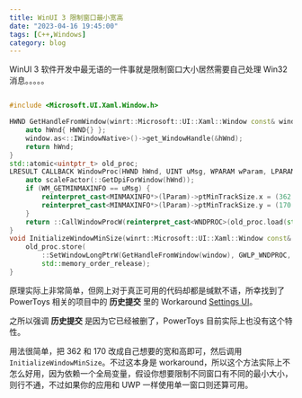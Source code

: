 ```yaml
---
title: WinUI 3 限制窗口最小宽高
date: "2023-04-16 19:45:00"
tags: [C++,Windows]
category: blog
---
```

WinUI 3 软件开发中最无语的一件事就是限制窗口大小居然需要自己处理 Win32 消息。。。。。

<!-- more -->

```cpp

#include <Microsoft.UI.Xaml.Window.h>

HWND GetHandleFromWindow(winrt::Microsoft::UI::Xaml::Window const& window) {
    auto hWnd{ HWND{} };
    window.as<::IWindowNative>()->get_WindowHandle(&hWnd);
    return hWnd;
}
std::atomic<uintptr_t> old_proc;
LRESULT CALLBACK WindowProc(HWND hWnd, UINT uMsg, WPARAM wParam, LPARAM lParam) {
    auto scaleFactor(::GetDpiForWindow(hWnd));
    if (WM_GETMINMAXINFO == uMsg) {
        reinterpret_cast<MINMAXINFO*>(lParam)->ptMinTrackSize.x = (362 * scaleFactor + (96 >> 1)) / 96;
        reinterpret_cast<MINMAXINFO*>(lParam)->ptMinTrackSize.y = (170 * scaleFactor + (96 >> 1)) / 96;
    }
    return ::CallWindowProcW(reinterpret_cast<WNDPROC>(old_proc.load(std::memory_order_acquire)), hWnd, uMsg, wParam, lParam);
}
void InitializeWindowMinSize(winrt::Microsoft::UI::Xaml::Window const& window) {
    old_proc.store(
        ::SetWindowLongPtrW(GetHandleFromWindow(window), GWLP_WNDPROC, reinterpret_cast<LONG_PTR>(&WindowProc)),
        std::memory_order_release);
}

```

原理实际上非常简单，但网上对于真正可用的代码却都是缄默不语，所幸找到了 PowerToys 相关的项目中的 **历史提交** 里的 Workaround [Settings UI](https://github.com/WinUICommunity/SettingsUI/blob/eaa1dd28c73aea7366cceeca485342e6edf389d6/src/SettingsUI/Tools/Helpers/WindowHelper/WindowHelper.ReSizeWindow.cs)。

之所以强调 **历史提交** 是因为它已经被删了，PowerToys 目前实际上也没有这个特性。

用法很简单，把 362 和 170 改成自己想要的宽和高即可，然后调用 `InitializeWindowMinSize`。不过这本身是 workaround，所以这个方法实际上不怎么好用，因为依赖一个全局变量，假设你想要限制不同窗口有不同的最小大小，则行不通，不过如果你的应用和 UWP 一样使用单一窗口则还算可用。
